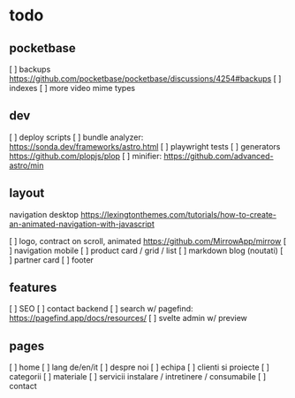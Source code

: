 # todo

## pocketbase

[ ] backups https://github.com/pocketbase/pocketbase/discussions/4254#backups
[ ] indexes
[ ] more video mime types

## dev

[ ] deploy scripts
[ ] bundle analyzer: https://sonda.dev/frameworks/astro.html
[ ] playwright tests
[ ] generators https://github.com/plopjs/plop
[ ] minifier: https://github.com/advanced-astro/min

## layout

navigation desktop https://lexingtonthemes.com/tutorials/how-to-create-an-animated-navigation-with-javascript

[ ] logo, contract on scroll, animated https://github.com/MirrowApp/mirrow
[ ] navigation mobile
[ ] product card / grid / list
[ ] markdown blog (noutati)
[ ] partner card
[ ] footer

## features

[ ] SEO
[ ] contact backend
[ ] search w/ pagefind: https://pagefind.app/docs/resources/
[ ] svelte admin w/ preview

## pages

[ ] home
[ ] lang de/en/it
[ ] despre noi
[ ] echipa
[ ] clienti si proiecte
[ ] categorii
[ ] materiale
[ ] servicii instalare / intretinere / consumabile
[ ] contact
